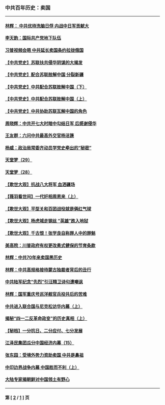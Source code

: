 ### 中共百年历史：卖国
---
#### [林辉： 中共优待洗脑日俘 内战中日军贡献大](../../pages/nf1176117/n13624644.md?12090430) 
#### [李天韵：国际共产党地下队伍](../../pages/nf1176117/n13611808.md?12090430) 
#### [习普视频会晤 中共延长卖国条约拉拢俄国](../../pages/nf1176117/n13060971.md?12090430) 
#### [【中共党史】苏联扶共侵华阴谋的大揭发](../../pages/nf1176117/n13056050.md?12090430) 
#### [【中共党史】配合苏联肢解中国 分裂新疆](../../pages/nf1176117/n13040700.md?12090430) 
#### [【中共党史】中共配合苏联肢解中国（下）](../../pages/nf1176117/n13035660.md?12090430) 
#### [【中共党史】中共配合苏联肢解中国（上）](../../pages/nf1176117/n13030262.md?12090430) 
#### [【中共党史】中共协助苏联瓦解中国的角色](../../pages/nf1176117/n13018109.md?12090430) 
#### [周晓辉：中共开七大时暗中勾结日军 后感谢侵华](../../pages/nf1176117/n12921960.md?12090430) 
#### [王友群：六问中共最高外交官杨洁篪](../../pages/nf1176117/n12836495.md?12090430) 
#### [杨威：政治局常委齐动员学党史牵出的“秘密”](../../pages/nf1176117/n12764642.md?12090430) 
#### [天堂梦（29）](../../pages/nf1176117/n12408465.md?12090430) 
#### [天堂梦（28）](../../pages/nf1176117/n12408309.md?12090430) 
#### [【欺世大观】抗战八大将军 血洒疆场](../../pages/nf1176117/n12357044.md?12090430) 
#### [【薇羽看世间】一代奸相周恩来（上）](../../pages/nf1176117/n12401109.md?12090430) 
#### [【欺世大观】平型关和百团战役就是俩红气球](../../pages/nf1176117/n12359157.md?12090430) 
#### [【欺世大观】杨虎城走钢丝 “英雄”跌入地狱](../../pages/nf1176117/n12358840.md?12090430) 
#### [【欺世大观】千古恨！张学良自称罪人中的罪魁](../../pages/nf1176117/n12358629.md?12090430) 
#### [美高院：川普政府有权更改奥式健保的节育条款](../../pages/nf1176117/n12242171.md?12090430) 
#### [林辉：中共70年来卖国黑历史](../../pages/nf1176117/n11552181.md?12090430) 
#### [林辉：中共高规格接待蒙古独裁者背后的丑行](../../pages/nf1176117/n11225005.md?12090430) 
#### [中共陆军纪念“先烈”引汪精卫诗句遭嘲讽](../../pages/nf1176117/n11153345.md?12090430) 
#### [林辉：国军重庆号巡洋舰官兵投共后的苦难](../../pages/nf1176117/n10997801.md?12090430) 
#### [中共进入联合国与尼克松访华内幕（上）](../../pages/nf1176117/n10138788.md?12090430) 
#### [揭秘“四一二反革命政变”的历史真相（上）](../../pages/nf1176117/n9996650.md?12090430) 
#### [【秘档】一分抗日、二分应付、七分发展](../../pages/nf1176117/n9331484.md?12090430) 
#### [江泽民集团瓜分中国经济内幕（15）](../../pages/nf1176117/n9268584.md?12090430) 
#### [张东园：受境外势力资助卖国 中共是鼻祖](../../pages/nf1176117/n9272480.md?12090430) 
#### [中印边界战争内幕 中国胜而不利（上）](../../pages/nf1176117/n9252458.md?12090430) 
#### [大陆专家揭朝鲜对中国领土有野心](../../pages/nf1176117/n9074056.md?12090430) 

---
#### 第 [ [2](./2.md?12090430) / [1](./1.md?12090430) ] 页
